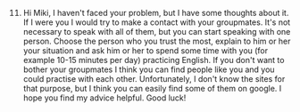 11.
    Hi Miki,
    I haven't faced your problem, but I have some thoughts about it. If I were you I would try to make a contact with your groupmates. It's not necessary to speak with all of them, but you can start speaking with one person. Choose the person who you trust the most, explain to him or her your situation and ask him or her to spend some time with you (for example 10-15 minutes per day) practicing English. If you don't want to bother your groupmates I think you can find people like you and you could practise with each other. Unfortunately, I don't know the sites for that purpose, but I think you can easily find some of them on google.
    I hope you find my advice helpful. Good luck!